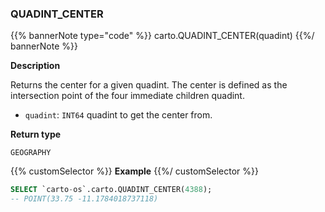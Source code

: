 ### QUADINT_CENTER

{{% bannerNote type="code" %}}
carto.QUADINT_CENTER(quadint)
{{%/ bannerNote %}}

**Description**

Returns the center for a given quadint. The center is defined as the intersection point of the four immediate children quadint. 

* `quadint`: `INT64` quadint to get the center from.

**Return type**

`GEOGRAPHY`

{{% customSelector %}}
**Example**
{{%/ customSelector %}}

```sql
SELECT `carto-os`.carto.QUADINT_CENTER(4388);
-- POINT(33.75 -11.1784018737118)
```